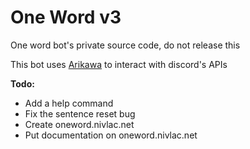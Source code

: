 # One Word v3

One word bot's private source code, do not release this

This bot uses [Arikawa](https://github.com/diamondburned/arikawa) to interact with discord's APIs

**Todo:**
- Add a help command
- Fix the sentence reset bug
- Create oneword.nivlac.net
- Put documentation on oneword.nivlac.net